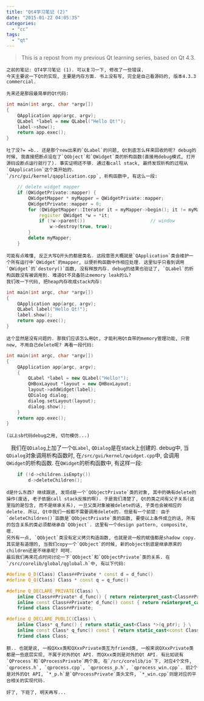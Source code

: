 ```yaml
---
title: "Qt4学习笔记 (2)"
date: "2015-01-22 04:05:35"
categories: 
  - "cc"
tags: 
  - "qt"
---
```


> This is a repost from my previous Qt learning series, based on Qt 4.3.

    之前的笔记: QT4学习笔记 (1). 可以复习一下, 修改了一些错误.
    今天主要说一下Qt的实现, 主要是内存方面. 书上没有写, 完全是自己看源码的, 版本4.3.3 commercial.

    先来还是那段最简单的Qt代码:

```cpp
int main(int argc, char *argv[])
{
    QApplication app(argc, argv);
    QLabel *label = new QLabel("Hello Qt!");
    label->show();
    return app.exec();
}
```

    吐了没?= =b.. 还是那个new出来的`QLabel`的问题, Qt到底怎么样来回收的呢? debug的时候, 我直接把断点设在了`QObject`和`QWidget`类的析构函数(直接用debug模式, 打开源码设断点运行就行了). 事实证明还不够. 通过看call stack, 最终发现析构的过程从`QApplication`这个类开始的.
    `/src/gui/kernel/qapplication.cpp`, 析构函数中, 有这么一段:

```cpp
    // delete widget mapper
    if (QWidgetPrivate::mapper) {
        QWidgetMapper * myMapper = QWidgetPrivate::mapper;
        QWidgetPrivate::mapper = 0;
        for (QWidgetMapper::Iterator it = myMapper->begin(); it != myMapper->end(); ++it) {
            register QWidget *w = *it;
            if (!w->parent())                        // window
                w->destroy(true, true);
        }
        delete myMapper;
    }
```

    可能有点难懂, 反正大写Q开头的都是类名. 这段意思大概就是`QApplication`类会维护一个所有运行中`QWidget`的mapper, 以便析构函数中作相应处理. 这里似乎只看到调用`QWidget`的`destory()`函数, 没有释放内存. debug的结果也验证了, `QLabel`的析构函数没有被调用到. 难道Qt不具备防止memory leak的么?
    我们改一下代码, 把heap内存改成stack内存:

```cpp
int main(int argc, char *argv[])
{
    QApplication app(argc, argv);
    QLabel label("Hello Qt!");
    label.show();
    return app.exec();
}
```

    这个显然是没有问题的. 那我们应该怎么用Qt, 才能利用Qt自带的memory管理功能, 只管new, 不用自己delete呢? 再看一段代码:

```cpp
int main(int argc, char *argv[])
{
    QApplication app(argc, argv);
    {
        QLabel *label = new QLabel("Hello!");
        QHBoxLayout *layout = new QHBoxLayout;
        layout->addWidget(label);
        QDialog dialog;
        dialog.setLayout(layout);
        dialog.show();
    }
    return app.exec();
}
```

    (以上sb代码debug之用, 切勿模仿...)
    我们在`QDialog`上加了一个`QLabel`, `QDialog`是在stack上创建的. debug中, 当`QDialog`对象调用析构函数时, 在`/src/gui/kernel/qwidget.cpp`中, 会调用`QWidget`的析构函数. 在`QWidget`的析构函数中, 有这样一段:

```cpp
    if (!d->children.isEmpty())
        d->deleteChildren();
```

    d是什么东西? 继续跟进, 发现d是一个`QObjectPrivate`类的对象, 其中的确有delete的操作(废话, 老子依据call stack反推的啊). 于是我们清楚了, Qt的类之间有父子关系(这里指的是包含, 而不是继承关系), 一旦父类对象被被delete的话, 子类也会被相应的delete. 所以, Qt中我们一般都不需要调用delete的. 但是有一个前提: 由于`deleteChildren()`函数是`QObjectPrivate`类的函数, 要使以上条件成立的话, 所有的包含关系的类必须都继承自`QObject`. 这里有一个design pattern, composite, 嗯.
    另外有一点, `QObject`类没有定义拷贝构造函数, 也就是说一般的赋值都是shadow copy. 其实是有道理的, 当我们copy一个`QObject`的时候, 新的object到底是继承原来的children还是不继承呢? 呵呵.
    最后我们再来花点时间讨论一下`QObject`和`QObjectPrivate`类的关系. 在`/src/corelib/global/qglobal.h`中, 有以下代码:

```cpp
#define Q_D(Class) Class##Private * const d = d_func()
#define Q_Q(Class) Class * const q = q_func()

#define Q_DECLARE_PRIVATE(Class) \
    inline Class##Private* d_func() { return reinterpret_cast<Class##Private *>(d_ptr); } \
    inline const Class##Private* d_func() const { return reinterpret_cast<const Class##Private *>(d_ptr); } \
    friend class Class##Private;

#define Q_DECLARE_PUBLIC(Class) \
    inline Class* q_func() { return static_cast<Class *>(q_ptr); } \
    inline const Class* q_func() const { return static_cast<const Class *>(q_ptr); } \
    friend class Class;
```

    额.. 也就是说, 一般QXxx类和QXxxPrivate类互为friend类, 一般来说QXxxPrivate类都是一些底层实现, 不属于对外的Qt API. 而QXxx类则是对外的Qt API. 有比如说有`QProcess`和`QProcessPrivate`两个类, 在`/src/corelib/io`下, 对应4个文件, `qprocess.h`, `qprocess.cpp`, `qprocess_p.h`, `qprocess_win.cpp`. 前2个是对外的Qt API, `*_p.h`是`QProcessPrivate`类头文件, `*_win.cpp`则是对应的平台相关的实现代码.

    好了, 下班了, 明天再写...
